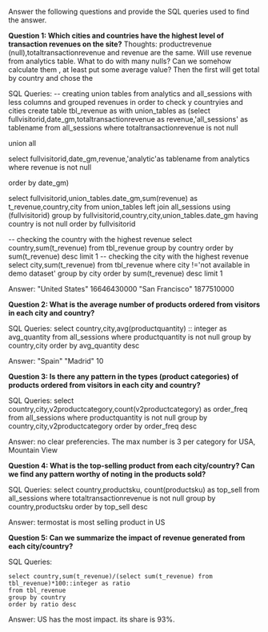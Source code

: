 Answer the following questions and provide the SQL queries used to find the answer.

    
**Question 1: Which cities and countries have the highest level of transaction revenues on the site?**
Thoughts: productrevenue (null),totaltransactionrevenue and revenue are the same. Will use revenue from analytics table. What to do with many nulls? Can we somehow calculate them , at least put some average value? Then the first will get total by country and chose the 

SQL Queries:
-- creating union tables from analytics and all_sessions with less columns and grouped revenues in order to check y countryies and cities
create table tbl_revenue as 
with union_tables as (select fullvisitorid,date_gm,totaltransactionrevenue as revenue,'all_sessions' as tablename from all_sessions 
where totaltransactionrevenue is not null

union all

select fullvisitorid,date_gm,revenue,'analytic'as tablename from analytics 
where revenue is not null

order by date_gm)

select fullvisitorid,union_tables.date_gm,sum(revenue) as t_revenue,country,city
from union_tables 
left join all_sessions using (fullvisitorid)
group by fullvisitorid,country,city,union_tables.date_gm
having country is not null
order by fullvisitorid

-- checking the country with the highest revenue
select country,sum(t_revenue) from tbl_revenue group by country order by  sum(t_revenue) desc limit 1
-- checking the city with the highest revenue
select city,sum(t_revenue) from tbl_revenue where city !='not available in demo dataset' group by city order by  sum(t_revenue) desc limit 1


Answer:
"United States"	16646430000
"San Francisco"	1877510000    


**Question 2: What is the average number of products ordered from visitors in each city and country?**


SQL Queries:
select country,city,avg(productquantity) :: integer as avg_quantity
from all_sessions 
where productquantity is not null
group by country,city
order by avg_quantity desc


Answer:
"Spain"	"Madrid"	10

**Question 3: Is there any pattern in the types (product categories) of products ordered from visitors in each city and country?**


SQL Queries:
select country,city,v2productcategory,count(v2productcategory) as order_freq
from all_sessions
where productquantity is not null
group by country,city,v2productcategory
order by order_freq desc


Answer:
no clear preferencies. The max number is 3 per category for USA, Mountain View




**Question 4: What is the top-selling product from each city/country? Can we find any pattern worthy of noting in the products sold?**


SQL Queries:
select country,productsku, count(productsku) as top_sell
	from all_sessions
	where totaltransactionrevenue is not null
	group by country,productsku
	order by top_sell desc



Answer:
	termostat is most selling product in US



**Question 5: Can we summarize the impact of revenue generated from each city/country?**

SQL Queries:

	select country,sum(t_revenue)/(select sum(t_revenue) from tbl_revenue)*100::integer as ratio
	from tbl_revenue
	group by country
	order by ratio desc


Answer:
US has the most impact. its share is 93%.






